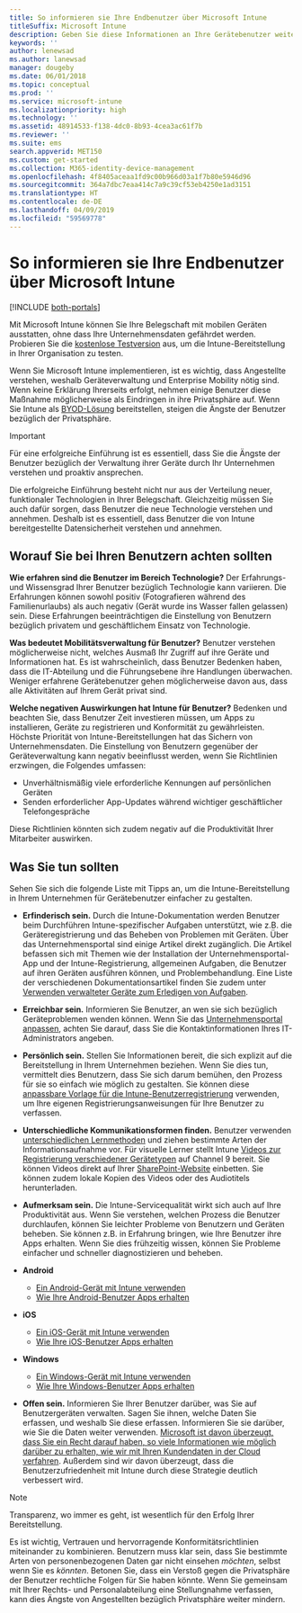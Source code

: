 ```yaml
---
title: So informieren sie Ihre Endbenutzer über Microsoft Intune
titleSuffix: Microsoft Intune
description: Geben Sie diese Informationen an Ihre Gerätebenutzer weiter, damit Ihre Intune-Bereitstellung Erfolg hat.
keywords: ''
author: lenewsad
ms.author: lanewsad
manager: dougeby
ms.date: 06/01/2018
ms.topic: conceptual
ms.prod: ''
ms.service: microsoft-intune
ms.localizationpriority: high
ms.technology: ''
ms.assetid: 48914533-f138-4dc0-8b93-4cea3ac61f7b
ms.reviewer: ''
ms.suite: ems
search.appverid: MET150
ms.custom: get-started
ms.collection: M365-identity-device-management
ms.openlocfilehash: 4f8405aceaa1fd9c00b966d03a1f7b80e5946d96
ms.sourcegitcommit: 364a7dbc7eaa414c7a9c39cf53eb4250e1ad3151
ms.translationtype: HT
ms.contentlocale: de-DE
ms.lasthandoff: 04/09/2019
ms.locfileid: "59569778"
---
```

# <a name="how-to-educate-your-end-users-about-microsoft-intune"></a>So informieren sie Ihre Endbenutzer über Microsoft Intune

[!INCLUDE [both-portals](./includes/note-for-both-portals.md)]

Mit Microsoft Intune können Sie Ihre Belegschaft mit mobilen Geräten ausstatten, ohne dass Ihre Unternehmensdaten gefährdet werden. Probieren Sie die [kostenlose Testversion](app-sdk.md) aus, um die Intune-Bereitstellung in Ihrer Organisation zu testen.

Wenn Sie Microsoft Intune implementieren, ist es wichtig, dass Angestellte verstehen, weshalb Geräteverwaltung und Enterprise Mobility nötig sind. Wenn keine Erklärung Ihrerseits erfolgt, nehmen einige Benutzer diese Maßnahme möglicherweise als Eindringen in ihre Privatsphäre auf. Wenn Sie Intune als [BYOD-Lösung](/enterprise-mobility-security/solutions/byod-design-considerations-guide) bereitstellen, steigen die Ängste der Benutzer bezüglich der Privatsphäre.

> [!Important]
> Für eine erfolgreiche Einführung ist es essentiell, dass Sie die Ängste der Benutzer bezüglich der Verwaltung ihrer Geräte durch Ihr Unternehmen verstehen und proaktiv ansprechen.

Die erfolgreiche Einführung besteht nicht nur aus der Verteilung neuer, funktionaler Technologien in Ihrer Belegschaft. Gleichzeitig müssen Sie auch dafür sorgen, dass Benutzer die neue Technologie verstehen und annehmen. Deshalb ist es essentiell, dass Benutzer die von Intune bereitgestellte Datensicherheit verstehen und annehmen. 

## <a name="things-to-consider-about-your-users"></a>Worauf Sie bei Ihren Benutzern achten sollten

__Wie erfahren sind die Benutzer im Bereich Technologie?__ Der Erfahrungs- und Wissensgrad Ihrer Benutzer bezüglich Technologie kann variieren. Die Erfahrungen können sowohl positiv (Fotografieren während des Familienurlaubs) als auch negativ (Gerät wurde ins Wasser fallen gelassen) sein. Diese Erfahrungen beeinträchtigen die Einstellung von Benutzern bezüglich privatem und geschäftlichem Einsatz von Technologie.

__Was bedeutet Mobilitätsverwaltung für Benutzer?__ Benutzer verstehen möglicherweise nicht, welches Ausmaß Ihr Zugriff auf ihre Geräte und Informationen hat. Es ist wahrscheinlich, dass Benutzer Bedenken haben, dass die IT-Abteilung und die Führungsebene ihre Handlungen überwachen. Weniger erfahrene Gerätebenutzer gehen möglicherweise davon aus, dass alle Aktivitäten auf Ihrem Gerät privat sind. 

__Welche negativen Auswirkungen hat Intune für Benutzer?__  Bedenken und beachten Sie, dass Benutzer Zeit investieren müssen, um Apps zu installieren, Geräte zu registrieren und Konformität zu gewährleisten. Höchste Priorität von Intune-Bereitstellungen hat das Sichern von Unternehmensdaten. Die Einstellung von Benutzern gegenüber der Geräteverwaltung kann negativ beeinflusst werden, wenn Sie Richtlinien erzwingen, die Folgendes umfassen:  
* Unverhältnismäßig viele erforderliche Kennungen auf persönlichen Geräten
* Senden erforderlicher App-Updates während wichtiger geschäftlicher Telefongespräche  

Diese Richtlinien könnten sich zudem negativ auf die Produktivität Ihrer Mitarbeiter auswirken. 

## <a name="things-you-should-do"></a>Was Sie tun sollten

Sehen Sie sich die folgende Liste mit Tipps an, um die Intune-Bereitstellung in Ihrem Unternehmen für Gerätebenutzer einfacher zu gestalten.

* __Erfinderisch sein.__ Durch die Intune-Dokumentation werden Benutzer beim Durchführen Intune-spezifischer Aufgaben unterstützt, wie z.B. die Geräteregistrierung und das Beheben von Problemen mit Geräten. Über das Unternehmensportal sind einige Artikel direkt zugänglich. Die Artikel befassen sich mit Themen wie der Installation der Unternehmensportal-App und der Intune-Registrierung, allgemeinen Aufgaben, die Benutzer auf ihren Geräten ausführen können, und Problembehandlung. Eine Liste der verschiedenen Dokumentationsartikel finden Sie zudem unter [Verwenden verwalteter Geräte zum Erledigen von Aufgaben](/intune-user-help/use-managed-devices-to-get-work-done).

* __Erreichbar sein.__ Informieren Sie Benutzer, an wen sie sich bezüglich Geräteproblemen wenden können. Wenn Sie das [Unternehmensportal anpassen](company-portal-customize.md), achten Sie darauf, dass Sie die Kontaktinformationen Ihres IT-Administrators angeben.

* __Persönlich sein.__ Stellen Sie Informationen bereit, die sich explizit auf die Bereitstellung in Ihrem Unternehmen beziehen. Wenn Sie dies tun, vermittelt dies Benutzern, dass Sie sich darum bemühen, den Prozess für sie so einfach wie möglich zu gestalten. Sie können diese [anpassbare Vorlage für die Intune-Benutzerregistrierung](https://gallery.technet.microsoft.com/office/Intune-End-User-Enrollment-3a0c9b0c) verwenden, um Ihre eigenen Registrierungsanweisungen für Ihre Benutzer zu verfassen.

* __Unterschiedliche Kommunikationsformen finden.__ Benutzer verwenden [unterschiedlichen Lernmethoden](https://www.umassd.edu/dss/resources/facultystaff/howtoteachandaccommodate/howtoaccommodatedifferentlearningstyles/) und ziehen bestimmte Arten der Informationsaufnahme vor. Für visuelle Lerner stellt Intune [Videos zur Registrierung verschiedener Gerätetypen](https://channel9.msdn.com/Series/IntuneEnrollment) auf Channel 9 bereit. Sie können Videos direkt auf Ihrer [SharePoint-Website](https://support.office.com/article/Embed-a-video-from-Office-365-Video-59e19984-c34e-4be8-889b-f6fa93910581) einbetten. Sie können zudem lokale Kopien des Videos oder des Audiotitels herunterladen.

* __Aufmerksam sein.__ Die Intune-Servicequalität wirkt sich auch auf Ihre Produktivität aus. Wenn Sie verstehen, welchen Prozess die Benutzer durchlaufen, können Sie leichter Probleme von Benutzern und Geräten beheben. Sie können z.B. in Erfahrung bringen, wie Ihre Benutzer ihre Apps erhalten. Wenn Sie dies frühzeitig wissen, können Sie Probleme einfacher und schneller diagnostizieren und beheben.

* **Android**
  * [Ein Android-Gerät mit Intune verwenden](/intune-user-help/using-your-android-device-with-intune)
  * [Wie Ihre Android-Benutzer Apps erhalten](end-user-apps-android.md)

* **iOS**
  * [Ein iOS-Gerät mit Intune verwenden](/intune-user-help/using-your-ios-device-with-intune)
  * [Wie Ihre iOS-Benutzer Apps erhalten](end-user-apps-ios.md)

* **Windows**
  * [Ein Windows-Gerät mit Intune verwenden](/intune-user-help/using-your-windows-device-with-intune)
  * [Wie Ihre Windows-Benutzer Apps erhalten](end-user-apps-windows.md)

* __Offen sein.__ Informieren Sie Ihrer Benutzer darüber, was Sie auf Benutzergeräten verwalten. Sagen Sie ihnen, welche Daten Sie erfassen, und weshalb Sie diese erfassen. Informieren Sie sie darüber, wie Sie die Daten weiter verwenden. [Microsoft ist davon überzeugt, dass Sie ein Recht darauf haben, so viele Informationen wie möglich darüber zu erhalten, wie wir mit Ihren Kundendaten in der Cloud verfahren](https://www.microsoft.com/trustcenter/about/transparency). Außerdem sind wir davon überzeugt, dass die Benutzerzufriedenheit mit Intune durch diese Strategie deutlich verbessert wird.

>[!Note]
> Transparenz, wo immer es geht, ist wesentlich für den Erfolg Ihrer Bereitstellung.

Es ist wichtig, Vertrauen und hervorragende Konformitätsrichtlinien miteinander zu kombinieren. Benutzern muss klar sein, dass Sie bestimmte Arten von personenbezogenen Daten gar nicht einsehen *möchten*, selbst wenn Sie es *könnten*. Betonen Sie, dass ein Verstoß gegen die Privatsphäre der Benutzer rechtliche Folgen für Sie haben könnte. Wenn Sie gemeinsam mit Ihrer Rechts- und Personalabteilung eine Stellungnahme verfassen, kann dies Ängste von Angestellten bezüglich Privatsphäre weiter mindern.
